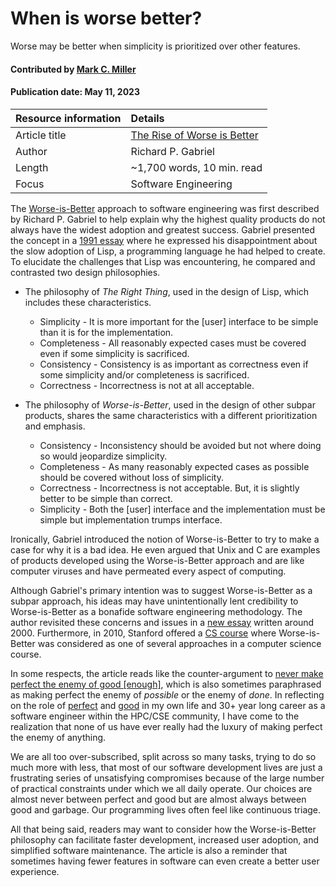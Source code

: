 # When is worse better?
<!--deck text start-->
Worse may be better when simplicity is prioritized over other features.
<!--deck text end-->

#### Contributed by [Mark C. Miller](https://github.com/markcmiller86 "Mark C. Miller GitHub Profile")
#### Publication date: May 11, 2023

Resource information | Details
:--- | :---
Article title  | [The Rise of Worse is Better](https://www.dreamsongs.com/RiseOfWorseIsBetter.html)
Author | Richard P. Gabriel
Length | ~1,700 words, 10 min. read
Focus | Software Engineering

The [Worse-is-Better](https://www.dreamsongs.com/WorseIsBetter.html) approach to software engineering was first described by Richard P. Gabriel to help explain why the highest quality products do not always have the widest adoption and greatest success.
Gabriel presented the concept in a [1991 essay](https://www.dreamsongs.com/WIB.html) where he expressed his disappointment about the slow adoption of Lisp, a programming language he had helped to create. 
To elucidate the challenges that Lisp was encountering, he compared and contrasted two design philosophies.

* The philosophy of *The Right Thing*, used in the design of Lisp, which includes these characteristics.

  * Simplicity -  It is more important for the [user] interface to be simple than it is for the implementation.
  * Completeness - All reasonably expected cases must be covered even if some simplicity is sacrificed.
  * Consistency - Consistency is as important as correctness even if some simplicity and/or completeness is sacrificed.
  * Correctness - Incorrectness is not at all acceptable.

* The philosophy of *Worse-is-Better*, used in the design of other subpar products, shares the same characteristics with a different prioritization and emphasis.

  * Consistency - Inconsistency should be avoided but not where doing so would jeopardize simplicity.
  * Completeness - As many reasonably expected cases as possible should be covered without loss of simplicity.
  * Correctness -  Incorrectness is not acceptable. But, it is slightly better to be simple than correct.
  * Simplicity - Both the [user] interface and the implementation must be simple but implementation trumps interface.

Ironically, Gabriel introduced the notion of Worse-is-Better to try to make a case for why it is a bad idea.
He even argued that Unix and C are examples of products developed using the Worse-is-Better approach and are like computer viruses and have permeated every aspect of computing.

Although  Gabriel's primary intention was to suggest Worse-is-Better as a subpar approach, his ideas may have unintentionally lent credibility to Worse-is-Better as a bonafide software engineering methodology.
The author revisited these concerns and issues in a [new essay](https://www.dreamsongs.com/WorseIsBetter.html)  written around 2000.
Furthermore, in 2010, Stanford offered a [CS course](https://cs.stanford.edu/people/eroberts/cs201/projects/2010-11/WorseIsBetter/index.php/Main_Page.html) where Worse-is-Better was considered as one of several approaches in a computer science course.

In some respects, the article reads like the counter-argument to [never make perfect the enemy of good [enough]](https://www.rand.org/pubs/research_reports/RR2150.html), which is also sometimes paraphrased as making perfect the enemy of *possible* or the enemy of *done*.
In reflecting on the role of [perfect](https://betterprogramming.pub/why-software-should-be-good-enough-and-not-perfect-b741b07865d7) and [good](https://news.ycombinator.com/item?id=12377385) in my own life and 30+ year long career as a software engineer within the HPC/CSE community, I have come to the realization that none of us have ever really had the luxury of making perfect the enemy of anything.

We are all too over-subscribed, split across so many tasks, trying to do so much more with less, that most of our software development lives are just a frustrating series of unsatisfying compromises because of the large number of practical constraints under which we all daily operate.
Our choices are almost never between perfect and good but are almost always between good and garbage.
Our programming lives often feel like continuous triage.

All that being said, readers may want to consider how the Worse-is-Better philosophy can facilitate faster development, increased user adoption, and simplified software maintenance.
The article is also a reminder that sometimes having fewer features in software can even create a better user experience.

<!---
Publish: yes
Pinned: no
Topics: Software engineering, Software process improvement
RSS update: 2023-05-11
--->
